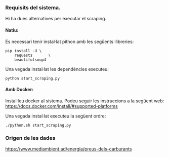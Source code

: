 ### Requisits del sistema.

Hi ha dues alternatives per executar el scraping.

#### Natiu:
Es necessari tenir instal·lat pithon amb les següents llibreries:

```
pip install -U \
    requests       \
    beautifulsoup4
```

Una vegada instal·lat les dependències executeu:

```
python start_scraping.py
```


#### Amb Docker:
Instal·leu docker al sistema. Podeu seguir les instruccions a la següent web: https://docs.docker.com/install/#supported-platforms

Una vegada instal·lat executeu la següent ordre:

```
./python.sh start_scraping.py
```

### Origen de les dades
https://www.mediambient.ad/energia/preus-dels-carburants
